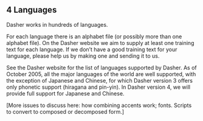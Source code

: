 ## 4 Languages

Dasher works in hundreds of languages.

For each language there is an alphabet file (or possibly more than one alphabet file). On the Dasher website we aim to supply at least one training text for each language. If we don’t have a good training text for your language, please help us by making one and sending it to us.

See the Dasher website for the list of languages supported by Dasher. As of October 2005, all the major languages of the world are well supported, with the exception of Japanese and Chinese, for which Dasher version 3 offers only phonetic support (hiragana and pin-yin). In Dasher version 4, we will provide full support for Japanese and Chinese.

[More issues to discuss here: how combining accents work; fonts. Scripts to convert to composed or decomposed form.]
